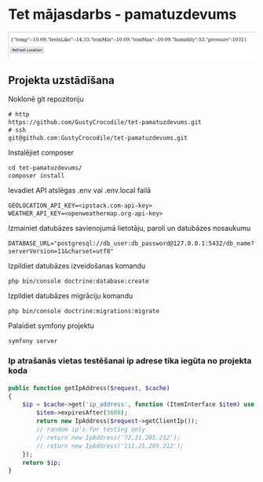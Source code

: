 # Tet mājasdarbs - pamatuzdevums
![Publiskais skats](web-app.png)
## Projekta uzstādīšana
Noklonē git repozitoriju
```
# http
https://github.com/GustyCrocodile/tet-pamatuzdevums.git
# ssh
git@github.com:GustyCrocodile/tet-pamatuzdevums.git
```
Instalējiet composer
```
cd tet-pamatuzdevums/
composer install
```
Ievadiet API atslēgas .env vai .env.local failā
```
GEOLOCATION_API_KEY=<ipstack.com-api-key>
WEATHER_API_KEY=<openweathermap.org-api-key>
```
Izmainiet datubāzes savienojumā lietotāju, paroli un datubāzes nosaukumu
```
DATABASE_URL="postgresql://db_user:db_password@127.0.0.1:5432/db_name?serverVersion=11&charset=utf8"
```
Izpildiet datubāzes izveidošanas komandu
```
php bin/console doctrine:database:create
```
Izpildiet datubāzes migrāciju komandu
```
php bin/console doctrine:migrations:migrate
```
Palaidiet symfony projektu
```
symfony server
```
### Ip atrašanās vietas testēšanai ip adrese tika iegūta no projekta koda 
```php
public function getIpAddress($request, $cache) 
{
	$ip = $cache->get('ip_address', function (ItemInterface $item) use ($request) {
	    $item->expiresAfter(3600);
		return new IpAddress($request->getClientIp());
		// random ip's for testing only
		// return new IpAddress('72.31.205.212');
		// return new IpAddress('111.21.205.212');
	});
	return $ip;
}
```
